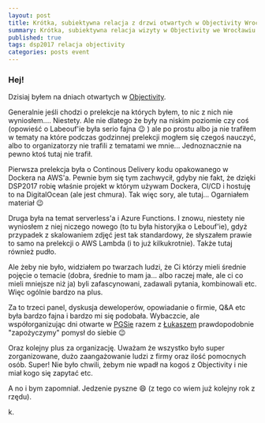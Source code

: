 ```yaml
---
layout: post
title: Krótka, subiektywna relacja z drzwi otwartych w Objectivity Wrocław
summary: Krótka, subiektywna relacja wizyty w Objectivity we Wrocławiu
published: true
tags: dsp2017 relacja objectivity
categories: posts event
--- 
```


### Hej!

Dzisiaj byłem na dniach otwartych w [Objectivity](http://www.objectivity.co.uk/). 

Generalnie jeśli chodzi o prelekcje na których byłem, to nic z nich nie wyniosłem.... Niestety. Ale nie dlatego że były na niskim poziomie <!--more--> czy coś (opowieść o Labeouf'ie była serio fajna :wink: ) ale po prostu albo ja nie trafiłem w tematy na które podczas godzinnej prelekcji mogłem się czegoś nauczyć, albo to organizatorzy nie trafili z tematami we mnie... Jednoznacznie na pewno ktoś tutaj nie trafił.

Pierwsza prelekcja była o Continous Delivery kodu opakowanego w Dockera na AWS'a. Pewnie bym się tym zachwycił, gdyby nie fakt, że dzięki DSP2017 robię właśnie projekt w którym używam Dockera, CI/CD i hostuję to na DigitalOcean (ale jest chmura). Tak więc sory, ale tutaj... Ogarniałem materiał :wink:

Druga była na temat serverless'a i Azure Functions. I znowu, niestety nie wyniosłem z niej niczego nowego (to tu była historyjka o Lebouf'ie), gdyż przypadek z skalowaniem zdjęć jest tak standardowy, że słyszałem prawie to samo na prelekcji o AWS Lambda (i to już kilkukrotnie). Także tutaj również pudło.

Ale żeby nie było, widziałem po twarzach ludzi, że Ci którzy mieli średnie pojęcie o temacie (dobra, średnie to mam ja... albo raczej małe, ale ci co mieli mniejsze niż ja) byli zafascynowani, zadawali pytania, kombinowali etc. Więc ogólnie bardzo na plus.

Za to trzeci panel, dyskusja deweloperów, opowiadanie o firmie, Q&A etc była bardzo fajna i bardzo mi się podobała. Wybaczcie, ale współorganizując dni otwarte w [PGSie](http://www.pgs-soft.com) razem z [Łukaszem](http://kurzyniec.pl/) prawdopodobnie "zapożyczymy" pomysł do siebie :wink:

Oraz kolejny plus za organizację. Uważam że wszystko było super zorganizowane, dużo zaangażowanie ludzi z firmy oraz ilość pomocnych osób. Super! Nie było chwili, żebym nie wpadł na kogoś z Objectivity i nie miał kogo się zapytać etc.

A no i bym zapomniał. Jedzenie pyszne :smile: (z tego co wiem już kolejny rok z rzędu).

k.